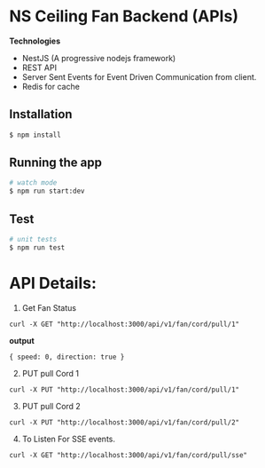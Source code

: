 
# NS Ceiling Fan Backend (APIs)

**Technologies**
- NestJS (A progressive nodejs framework)
- REST API
- Server Sent Events for Event Driven Communication from client.
- Redis for cache

## Installation

```bash
$ npm install
```

## Running the app
```bash
# watch mode
$ npm run start:dev
```

## Test

```bash
# unit tests
$ npm run test
```

# API Details:

1. Get Fan Status
```
curl -X GET "http://localhost:3000/api/v1/fan/cord/pull/1"
```
**output**
```
{ speed: 0, direction: true }
```
2. PUT pull Cord 1 
```
curl -X PUT "http://localhost:3000/api/v1/fan/cord/pull/1"
```

3. PUT pull Cord 2
```
curl -X PUT "http://localhost:3000/api/v1/fan/cord/pull/2"
```

4. To Listen For SSE events.
```
curl -X GET "http://localhost:3000/api/v1/fan/cord/pull/sse"
```
